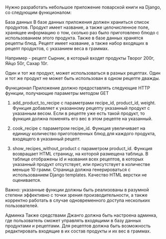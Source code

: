 Нужно разработать небольшое приложение поварской книги на Django, со следующим функционалом:

 

База данных
В базе данных приложения должен храниться список продуктов. Продукт имеет название, а также целочисленное поле, хранящее информацию о том, сколько раз было приготовлено блюдо с использованием этого продукта. Также в базе данных хранятся рецепты блюд. Рецепт имеет название, а также набор входящих в рецепт продуктов, с указанием веса в граммах.

Например - рецепт Сырник, в который входят продукты Творог 200г, Яйцо 50г, Сахар 10г.

Один и тот же продукт, может использоваться в разных рецептах. Один и тот же продукт не может быть использован в одном рецепте дважды.

 

Функционал
Приложение должно предоставлять следующие HTTP функции, получающие параметры методом GET

1. add_product_to_recipe с параметрами recipe_id, product_id, weight.
   Функция добавляет к указанному рецепту указанный продукт с указанным весом. Если в рецепте уже есть такой продукт, то функция должна поменять его вес в этом рецепте на указанный.

3. cook_recipe c параметром recipe_id.
   Функция увеличивает на единицу количество приготовленных блюд для каждого продукта, входящего в указанный рецепт.

5. show_recipes_without_product с параметром product_id.
   Функция возвращает HTML страницу, на которой размещена таблица. В таблице отображены id и названия всех рецептов, в которых указанный продукт отсутствует, или присутствует в количестве меньше 10 грамм. Страница должна генерироваться с использованием Django templates. Качество HTML верстки не оценивается.

Важно: указанные функции должны быть реализованы в разумной степени эффективно с точки зрения производительности, а также корректно работать в случае одновременного доступа нескольких пользователей.

 

Админка
Также средствами Джанго должна быть настроена админка, где пользователь сможет управлять входящими в базу данных продуктами и рецептами. Для рецептов должна быть возможность редактировать входящие в их состав продукты и их вес в граммах.